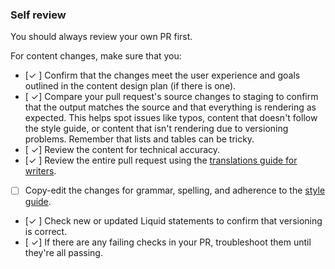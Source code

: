 ### Self review

You should always review your own PR first.

For content changes, make sure that you:

- [✓ ] Confirm that the changes meet the user experience and goals outlined in the content design plan (if there is one).
- [ ✓] Compare your pull request's source changes to staging to confirm that the output matches the source and that everything is rendering as expected. This helps spot issues like typos, content that doesn't follow the style guide, or content that isn't rendering due to versioning problems. Remember that lists and tables can be tricky.
- [ ✓] Review the content for technical accuracy.
- [✓ ] Review the entire pull request using the [translations guide for writers](./translations-for-writers.md).
- [ ] Copy-edit the changes for grammar, spelling, and adherence to the [style guide](https://github.com/github/docs/blob/main/contributing/content-style-guide.md).
- [✓ ] Check new or updated Liquid statements to confirm that versioning is correct.
- [ ✓] If there are any failing checks in your PR, troubleshoot them until they're all passing.
